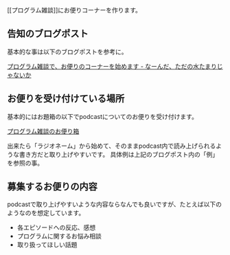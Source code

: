 [[プログラム雑談]]にお便りコーナーを作ります。

## 告知のブログポスト

基本的な事は以下のブログポストを参考に。

[プログラム雑談で、お便りのコーナーを始めます - なーんだ、ただの水たまりじゃないか](https://karino2.github.io/2022/05/12/podcast_mail_box.html)

## お便りを受け付けている場所

基本的にはお題箱の以下でpodcastについてのお便りを受け付けます。

[プログラム雑談のお便り箱](https://odaibako.net/u/karino2012)

出来たら「ラジオネーム」から始めて、そのままpodcast内で読み上げられるような書き方だと取り上げやすいです。
具体例は上記のブログポスト内の「例」を参照の事。

## 募集するお便りの内容

podcastで取り上げやすいような内容ならなんでも良いですが、たとえば以下のようなのを想定しています。

- 各エピソードへの反応、感想
- プログラムに関するお悩み相談
- 取り扱ってほしい話題

